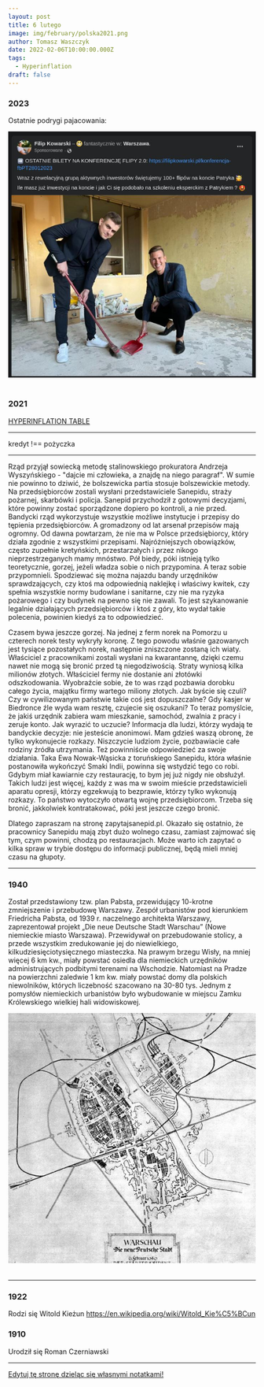```yaml
---
layout: post
title: 6 lutego
image: img/february/polska2021.png
author: Tomasz Waszczyk
date: 2022-02-06T10:00:00.000Z
tags:
  - Hyperinflation
draft: false
---
```


### 2023

Ostatnie podrygi pajacowania:

<img src="./img/february/absurd.jpg"><br><br>

### 2021

<a href="./documents/february/hanke-krus-hyperinflation-table-may-2013.pdf" target="_blank">HYPERINFLATION TABLE</a>

---

kredyt !== pożyczka

---

Rząd przyjął sowiecką metodę stalinowskiego prokuratora Andrzeja Wyszyńskiego - "dajcie mi człowieka, a znajdę na niego paragraf". W sumie nie powinno to dziwić, że bolszewicka partia stosuje bolszewickie metody. Na przedsiębiorców zostali wysłani przedstawiciele Sanepidu, straży pożarnej, skarbówki i policja. Sanepid przychodził z gotowymi decyzjami, które powinny zostać sporządzone dopiero po kontroli, a nie przed. Bandycki rząd wykorzystuje wszystkie możliwe instytucje i przepisy do tępienia przedsiębiorców. 
A gromadzony od lat arsenał przepisów mają ogromny. Od dawna powtarzam, że nie ma w Polsce przedsiębiorcy, który działa zgodnie z wszystkimi przepisami. Najróżniejszych obowiązków, często zupełnie kretyńskich, przestarzałych i przez nikogo nieprzestrzeganych mamy mnóstwo. Pół biedy, póki istnieją tylko teoretycznie, gorzej, jeżeli władza sobie o nich przypomina. A teraz sobie przypomnieli. Spodziewać się można najazdu bandy urzędników sprawdzających, czy ktoś ma odpowiednią naklejkę i właściwy kwitek, czy spełnia wszystkie normy budowlane i sanitarne, czy nie ma ryzyka pożarowego i czy budynek na pewno się nie zawali. To jest szykanowanie legalnie działających przedsiębiorców i ktoś z góry, kto wydał takie polecenia, powinien kiedyś za to odpowiedzieć.

Czasem bywa jeszcze gorzej. Na jednej z ferm norek na Pomorzu u czterech norek testy wykryły koronę. Z tego powodu właśnie gazowanych jest tysiące pozostałych norek, następnie zniszczone zostaną ich wiaty. Właściciel z pracownikami zostali wysłani na kwarantannę, dzięki czemu nawet nie mogą się bronić przed tą niegodziwością. Straty wyniosą kilka milionów złotych. Właściciel fermy nie dostanie ani złotówki odszkodowania. Wyobraźcie sobie, że to was rząd pozbawia dorobku całego życia, majątku firmy wartego miliony złotych. Jak byście się czuli? Czy w cywilizowanym państwie takie coś jest dopuszczalne? Gdy kasjer w Biedronce źle wyda wam resztę, czujecie się oszukani? To teraz pomyślcie, że jakiś urzędnik zabiera wam mieszkanie, samochód, zwalnia z pracy i zeruje konto. Jak wyrazić to uczucie?
Informacja dla ludzi, którzy wydają te bandyckie decyzje: nie jesteście anonimowi. Mam gdzieś waszą obronę, że tylko wykonujecie rozkazy. Niszczycie ludziom życie, pozbawiacie całe rodziny źródła utrzymania. Też powinniście odpowiedzieć za swoje działania. Taka Ewa Nowak-Wąsicka z toruńskiego Sanepidu, która właśnie postanowiła wykończyć Smaki Indii, powinna się wstydzić tego co robi. Gdybym miał kawiarnie czy restaurację, to bym jej już nigdy nie obsłużył. Takich ludzi jest więcej, każdy z was ma w swoim mieście przedstawicieli aparatu opresji, którzy egzekwują to bezprawie, którzy tylko wykonują rozkazy.
To państwo wytoczyło otwartą wojnę przedsiębiorcom. Trzeba się bronić, jakkolwiek kontratakować, póki jest jeszcze czego bronić.

Dlatego zapraszam na stronę zapytajsanepid.pl. Okazało się ostatnio, że pracownicy Sanepidu mają zbyt dużo wolnego czasu, zamiast zajmować się tym, czym powinni, chodzą po restauracjach. Może warto ich zapytać o kilka spraw w trybie dostępu do informacji publicznej, będą mieli mniej czasu na głupoty.

---

### 1940

Został przedstawiony tzw. plan Pabsta, przewidujący 10-krotne zmniejszenie i przebudowę Warszawy.
Zespół urbanistów pod kierunkiem Friedricha Pabsta, od 1939 r. naczelnego architekta Warszawy, zaprezentował projekt „Die neue Deutsche Stadt Warschau” (Nowe niemieckie miasto Warszawa). Przewidywał on przebudowanie stolicy, a przede wszystkim zredukowanie jej do niewielkiego, kilkudziesięciotysięcznego miasteczka. Na prawym brzegu Wisły, na mniej więcej 6 km kw., miały powstać osiedla dla niemieckich urzędników administrujących podbitymi terenami na Wschodzie. Natomiast na Pradze na powierzchni zaledwie 1 km kw. miały powstać domy dla polskich niewolników, których liczebność szacowano na 30-80 tys. Jednym z pomysłów niemieckich urbanistów było wybudowanie w miejscu Zamku Królewskiego wielkiej hali widowiskowej.

<img src="./img/february/pabsta.jpg"><br><br>

---

### 1922

Rodzi się Witold Kieżun https://en.wikipedia.org/wiki/Witold_Kie%C5%BCun

### 1910

Urodził się Roman Czerniawski

---

<a href="https://github.com/TomaszWaszczyk/historia.waszczyk.com/edit/master/src/content/february-6.md" target="_blank">Edytuj tę stronę dzieląc się własnymi notatkami!</a>
